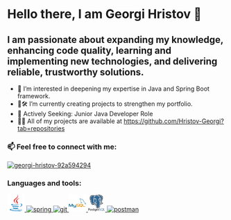 # Hello there, I am Georgi Hristov 👋

## I am passionate about expanding my knowledge, enhancing code quality, learning and implementing new technologies, and delivering reliable, trustworthy solutions.

- 👀 I’m interested in deepening my expertise in Java and Spring Boot framework.
- 🌱🛠️ I’m currently creating projects to strengthen my portfolio.
- 🚀 Actively Seeking: Junior Java Developer Role
- 👨‍💻 All of my projects are available at https://github.com/Hristov-Georgi?tab=repositories

### 📫 Feel free to connect with me:
<a href="https://www.linkedin.com/in/georgi-hristov-92a594294" target="blank"><img align="center" src="https://raw.githubusercontent.com/rahuldkjain/github-profile-readme-generator/master/src/images/icons/Social/linked-in-alt.svg" alt="georgi-hristov-92a594294" height="30" width="40" /></a>


### Languages and tools:
<p align="left"> 
     <a href="https://www.java.com" target="_blank" rel="noreferrer"> <img src="https://raw.githubusercontent.com/devicons/devicon/master/icons/java/java-original.svg" alt="java" width="40" height="40"/> </a>
    <a href="https://spring.io/" target="_blank" rel="noreferrer"> <img src="https://www.vectorlogo.zone/logos/springio/springio-icon.svg" alt="spring" width="40" height="40"/> </a>
    <a href="https://git-scm.com/" target="_blank" rel="noreferrer"> <img src="https://www.vectorlogo.zone/logos/git-scm/git-scm-icon.svg" alt="git" width="40" height="40"/> </a> 
    <a href="https://www.mysql.com/" target="_blank" rel="noreferrer"> <img src="https://raw.githubusercontent.com/devicons/devicon/master/icons/mysql/mysql-original-wordmark.svg" alt="mysql" width="40" height="40"/> </a> 
    <a href="https://www.postgresql.org" target="_blank" rel="noreferrer"> <img src="https://raw.githubusercontent.com/devicons/devicon/master/icons/postgresql/postgresql-original-wordmark.svg" alt="postgresql" width="40" height="40"/> </a> 
    <a href="https://postman.com" target="_blank" rel="noreferrer"> <img src="https://www.vectorlogo.zone/logos/getpostman/getpostman-icon.svg" alt="postman" width="40" height="40"/> </a> 
     </p>


<!---
Hristov-Georgi/Hristov-Georgi is a ✨ special ✨ repository because its `README.md` (this file) appears on your GitHub profile.
You can click the Preview link to take a look at your changes.
--->
